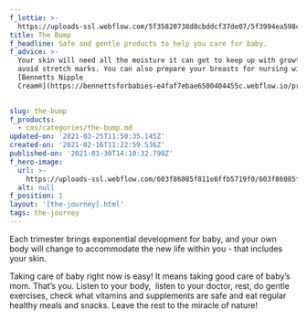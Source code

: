 ```yaml
---
f_lottie: >-
  https://uploads-ssl.webflow.com/5f35820738d8cbddcf37de07/5f3994ea598ce614c70a5b52_16367-madre-embarazada%20(2).json
title: The Bump
f_headline: Safe and gentle products to help you care for baby.
f_advice: >-
  Your skin will need all the moisture it can get to keep up with growth and
  avoid stretch marks. You can also prepare your breasts for nursing with
  [Bennetts Nipple
  Cream®](https://bennettsforbabies-e4faf7ebae6500404455c.webflow.io/products/bennetts-nipple-cream)  

  ‍
slug: the-bump
f_products:
  - cms/categories/the-bump.md
updated-on: '2021-03-25T11:50:35.145Z'
created-on: '2021-02-16T11:22:59.536Z'
published-on: '2021-03-30T14:10:32.798Z'
f_hero-image:
  url: >-
    https://uploads-ssl.webflow.com/603f86085f811e6ffb5719f0/603f86085f811e687c571b19_pregant-woman.jpg
  alt: null
f_position: 1
layout: '[the-journey].html'
tags: the-journey
---
```


Each trimester brings exponential development for baby, and your own body will change to accommodate the new life within you - that includes your skin.  
  
Taking care of baby right now is easy! It means taking good care of baby’s mom. That’s you. Listen to your body,  listen to your doctor, rest, do gentle exercises, check what vitamins and supplements are safe and eat regular healthy meals and snacks. Leave the rest to the miracle of nature!
